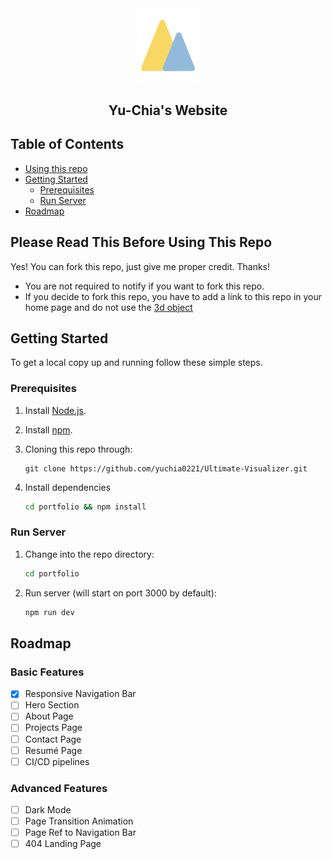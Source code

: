 <div align="center">
  <img alt="Logo" src="./portfolio/public/logo.svg" width="100" />
</div>
<h2 align="center">
  Yu-Chia's Website
</h1>

## Table of Contents

-   [Using this repo](#please-read-this-before-using-this-repo)
-   [Getting Started](#getting-started)
    -   [Prerequisites](#prerequisites)
    -   [Run Server](#run-server)
-   [Roadmap](#roadmap)

## Please Read This Before Using This Repo

Yes! You can fork this repo, just give me proper credit. Thanks!

-   You are not required to notify if you want to fork this repo.
-   If you decide to fork this repo, you have to add a link to this repo in your home page and do not use the [3d object](/portfolio/public/aaron.glb)

## Getting Started

To get a local copy up and running follow these simple steps.

### Prerequisites

1. Install [Node.js](https://nodejs.org/en/download/).
2. Install [npm](https://www.npmjs.com/get-npm).
3. Cloning this repo through:

    ```git
    git clone https://github.com/yuchia0221/Ultimate-Visualizer.git
    ```

4. Install dependencies

    ```bash
    cd portfolio && npm install
    ```

### Run Server

1. Change into the repo directory:
    ```bash
    cd portfolio
    ```
2. Run server (will start on port 3000 by default):
    ```bash
    npm run dev
    ```

## Roadmap

### Basic Features

-   [x] Responsive Navigation Bar
-   [ ] Hero Section
-   [ ] About Page
-   [ ] Projects Page
-   [ ] Contact Page
-   [ ] Resumé Page
-   [ ] CI/CD pipelines

### Advanced Features

-   [ ] Dark Mode
-   [ ] Page Transition Animation
-   [ ] Page Ref to Navigation Bar
-   [ ] 404 Landing Page
